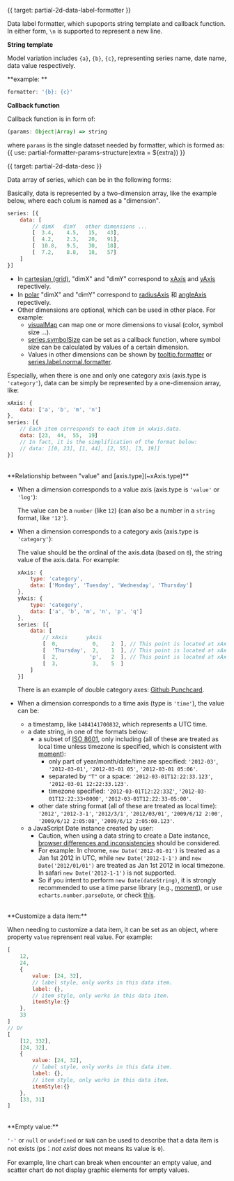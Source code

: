 {{ target: partial-2d-data-label-formatter }}

Data label formatter, which supoports string template and callback function. In either form, `\n` is supported to represent a new line.

**String template**

Model variation includes `{a}`, `{b}`, `{c}`, representing series name, date name, data value respectively.

**example: **
```js
formatter: '{b}: {c}'
```

**Callback function**

Callback function is in form of:
```js
(params: Object|Array) => string
```
where `params` is the single dataset needed by formatter, which is formed as:
{{ use: partial-formatter-params-structure(extra = ${extra}) }}




{{ target: partial-2d-data-desc }}

Data array of series, which can be in the following forms:

Basically, data is represented by a two-dimension array, like the example below, where each colum is named as a "dimension".
```js
series: [{
    data: [
        // dimX   dimY   other dimensions ...
        [  3.4,    4.5,   15,   43],
        [  4.2,    2.3,   20,   91],
        [  10.8,   9.5,   30,   18],
        [  7.2,    8.8,   18,   57]
    ]
}]
```

+ In [cartesian (grid)](~grid), "dimX" and "dimY" correspond to [xAxis](~xAxis) and [yAxis](~yAxis) repectively.
+ In [polar](~polar) "dimX" and "dimY" correspond to [radiusAxis](~radiusAxis) 和 [angleAxis](~anbleAxis) repectively.
+ Other dimensions are optional, which can be used in other place. For example:
    + [visualMap](~visualMap) can map one or more dimensions to viusal (color, symbol size ...).
    + [series.symbolSize](~series.symbolSize) can be set as a callback function, where symbol size can be calculated by values of a certain dimension.
    + Values in other dimensions can be shown by [tooltip.formatter](~tooltip.formatter) or [series.label.normal.formatter](~series.label.normal.formatter).

Especially, when there is one and only one category axis (axis.type is `'category'`), data can be simply be represented by a one-dimension array, like:
```js
xAxis: {
    data: ['a', 'b', 'm', 'n']
},
series: [{
    // Each item corresponds to each item in xAxis.data.
    data: [23,  44,  55,  19]
    // In fact, it is the simplification of the format below:
    // data: [[0, 23], [1, 44], [2, 55], [3, 19]]
}]
```

<br>
**Relationship between "value" and [axis.type](~xAxis.type)**

+ When a dimension corresponds to a value axis (axis.type is `'value'` or `'log'`):

    The value can be a `number` (like `12`) (can also be a number in a `string` format, like `'12'`).

+ When a dimension corresponds to a category axis (axis.type is `'category'`):

    The value should be the ordinal of the axis.data (based on `0`), the string value of the axis.data. For example:
    ```js
    xAxis: {
        type: 'category',
        data: ['Monday', 'Tuesday', 'Wednesday', 'Thursday']
    },
    yAxis: {
        type: 'category',
        data: ['a', 'b', 'm', 'n', 'p', 'q']
    },
    series: [{
        data: [
            // xAxis      yAxis
            [  0,           0,    2  ], // This point is located at xAxis: 'Monday', yAxis: 'a'.
            [  'Thursday',  2,    1  ], // This point is located at xAxis: 'Thursday', yAxis: 'm'.
            [  2,          'p',   2  ], // This point is located at xAxis: 'Wednesday', yAxis: 'p'.
            [  3,           3,    5  ]
        ]
    }]
    ```
    There is an example of double category axes: [Github Punchcard](${galleryEditorPath}scatter-punchCard).

+ When a dimension corresponds to a time axis (type is `'time'`), the value can be:
    + a timestamp, like `1484141700832`, which represents a UTC time.
    + a date string, in one of the formats below:
        + a subset of [ISO 8601](http://www.ecma-international.org/ecma-262/5.1/#sec-15.9.1.15), only including (all of these are treated as local time unless timezone is specified, which is consistent with [moment](https://momentjs.com/)):
            + only part of year/month/date/time are specified: `'2012-03'`, `'2012-03-01'`, `'2012-03-01 05'`, `'2012-03-01 05:06'`.
            + separated by `"T"` or a space: `'2012-03-01T12:22:33.123'`, `'2012-03-01 12:22:33.123'`.
            + timezone specified: `'2012-03-01T12:22:33Z'`, `'2012-03-01T12:22:33+8000'`, `'2012-03-01T12:22:33-05:00'`.
        + other date string format (all of these are treated as local time):
          `'2012'`, `'2012-3-1'`, `'2012/3/1'`, `'2012/03/01'`,
          `'2009/6/12 2:00'`, `'2009/6/12 2:05:08'`, `'2009/6/12 2:05:08.123'`.
    + a JavaScript Date instance created by user:
        + Caution, when using a data string to create a Date instance, [browser differences and inconsistencies](http://dygraphs.com/date-formats.html) should be considered.
        + For example: In chrome, `new Date('2012-01-01')` is treated as a Jan 1st 2012 in UTC, while `new Date('2012-1-1')` and `new Date('2012/01/01')` are treated as Jan 1st 2012 in local timezone. In safari `new Date('2012-1-1')` is not supported.
        + So if you intent to perform `new Date(dateString)`, it is strongly recommended to use a time parse library (e.g., [moment](https://momentjs.com/)), or use `echarts.number.parseDate`, or check [this](http://dygraphs.com/date-formats.html).



<br>
**Customize a data item:**

When needing to customize a data item, it can be set as an object, where property `value` reprensent real value. For example:
```js
[
    12,
    24,
    {
        value: [24, 32],
        // label style, only works in this data item.
        label: {},
        // item style, only works in this data item.
        itemStyle:{}
    },
    33
]
// Or
[
    [12, 332],
    [24, 32],
    {
        value: [24, 32],
        // label style, only works in this data item.
        label: {},
        // item style, only works in this data item.
        itemStyle:{}
    },
    [33, 31]
]
```

<br>
**Empty value:**

`'-'` or `null` or `undefined` or `NaN` can be used to describe that a data item is not exists (ps：*not exist* does not means its value is `0`).

For example, line chart can break when encounter an empty value, and scatter chart do not display graphic elements for empty values.

<br><br>
